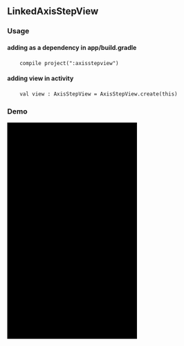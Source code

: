 ## LinkedAxisStepView

### Usage

#### adding as a dependency in app/build.gradle

```
    compile project(":axisstepview")
```

#### adding view in activity

```
    val view : AxisStepView = AxisStepView.create(this)
```

### Demo

<img src="https://github.com/Anwesh43/LinkedAxisStepView/blob/master/gifdemo/axisstepview.gif" width="300px" height="500px">